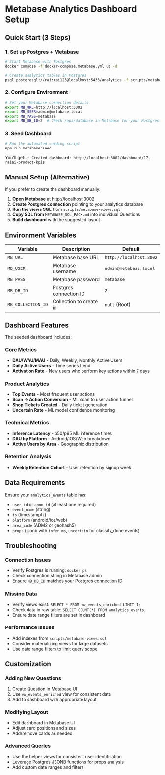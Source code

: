 # Metabase Analytics Dashboard Setup

## Quick Start (3 Steps)

### 1. Set up Postgres + Metabase
```bash
# Start Metabase with Postgres
docker compose -f docker-compose.metabase.yml up -d

# Create analytics tables in Postgres
psql postgresql://rai:rai123@localhost:5433/analytics -f scripts/metabase-views.sql
```

### 2. Configure Environment
```bash
# Set your Metabase connection details
export MB_URL=http://localhost:3002
export MB_USER=admin@metabase.local
export MB_PASS=metabase
export MB_DB_ID=2  # Check /api/database in Metabase for your Postgres connection ID
```

### 3. Seed Dashboard
```bash
# Run the automated seeding script
npm run metabase:seed
```

You'll get: `✅ Created dashboard: http://localhost:3002/dashboard/17-raiai-product-kpis`

## Manual Setup (Alternative)

If you prefer to create the dashboard manually:

1. **Open Metabase** at http://localhost:3002
2. **Create Postgres connection** pointing to your analytics database
3. **Run the views SQL** from `scripts/metabase-views.sql`
4. **Copy SQL from** `METABASE_SQL_PACK.md` into individual Questions
5. **Build dashboard** with the suggested layout

## Environment Variables

| Variable | Description | Default |
|----------|-------------|---------|
| `MB_URL` | Metabase base URL | `http://localhost:3002` |
| `MB_USER` | Metabase username | `admin@metabase.local` |
| `MB_PASS` | Metabase password | `metabase` |
| `MB_DB_ID` | Postgres connection ID | `2` |
| `MB_COLLECTION_ID` | Collection to create in | `null` (Root) |

## Dashboard Features

The seeded dashboard includes:

### Core Metrics
- **DAU/WAU/MAU** - Daily, Weekly, Monthly Active Users
- **Daily Active Users** - Time series trend
- **Activation Rate** - New users who perform key actions within 7 days

### Product Analytics
- **Top Events** - Most frequent user actions
- **Scan → Action Conversion** - ML scan to user action funnel
- **Shop Tickets Created** - Daily ticket generation
- **Uncertain Rate** - ML model confidence monitoring

### Technical Metrics
- **Inference Latency** - p50/p95 ML inference times
- **DAU by Platform** - Android/iOS/Web breakdown
- **Active Users by Area** - Geographic distribution

### Retention Analysis
- **Weekly Retention Cohort** - User retention by signup week

## Data Requirements

Ensure your `analytics_events` table has:

- `user_id` or `anon_id` (at least one required)
- `event_name` (string)
- `ts` (timestamptz)
- `platform` (android/ios/web)
- `area_code` (ADM2 or geohash5)
- `props` (jsonb with `infer_ms`, `uncertain` for classify_done events)

## Troubleshooting

### Connection Issues
- Verify Postgres is running: `docker ps`
- Check connection string in Metabase admin
- Ensure `MB_DB_ID` matches your Postgres connection ID

### Missing Data
- Verify views exist: `SELECT * FROM vw_events_enriched LIMIT 1;`
- Check data in raw table: `SELECT COUNT(*) FROM analytics_events;`
- Ensure date range filters are set in dashboard

### Performance Issues
- Add indexes from `scripts/metabase-views.sql`
- Consider materializing views for large datasets
- Use date range filters to limit query scope

## Customization

### Adding New Questions
1. Create Question in Metabase UI
2. Use `vw_events_enriched` view for consistent data
3. Add to dashboard with appropriate layout

### Modifying Layout
- Edit dashboard in Metabase UI
- Adjust card positions and sizes
- Add/remove cards as needed

### Advanced Queries
- Use the helper views for consistent user identification
- Leverage Postgres JSONB functions for props analysis
- Add custom date ranges and filters
